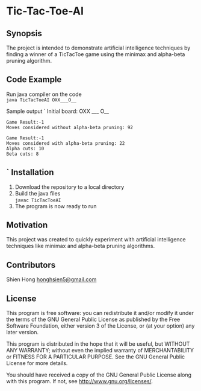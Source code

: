 Tic-Tac-Toe-AI
==============

Synopsis
----------
The project is intended to demonstrate artificial intelligence techniques by finding a winner of a TicTacToe game using the minimax and alpha-beta pruning algorithm.


Code Example
------------
Run java compiler on the code  
    `java TicTacToeAI OXX___O__`

Sample output
`
    Initial board:
    OXX
    ___
    O__

    Game Result:-1
    Moves considered without alpha-beta pruning: 92

    Game Result:-1
    Moves considered with alpha-beta pruning: 22
    Alpha cuts: 10
    Beta cuts: 8
`
Installation
------------
1. Download the repository to a local directory  
2. Build the java files  
`javac TicTacToeAI`
3. The program is now ready to run

Motivation
--------------
This project was created to quickly experiment with artificial intelligence techniques like minimax and alpha-beta pruning algorithms.

Contributors
--------------

Shien Hong			honghsien5@gmail.com

License
--------------

This program is free software: you can redistribute it and/or modify
it under the terms of the GNU General Public License as published by
the Free Software Foundation, either version 3 of the License, or
(at your option) any later version.

This program is distributed in the hope that it will be useful,
but WITHOUT ANY WARRANTY; without even the implied warranty of
MERCHANTABILITY or FITNESS FOR A PARTICULAR PURPOSE.  See the
GNU General Public License for more details.

You should have received a copy of the GNU General Public License
along with this program.  If not, see <http://www.gnu.org/licenses/>.
